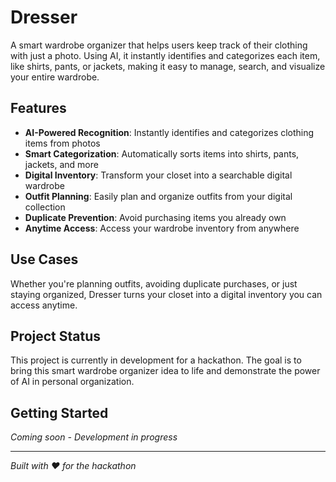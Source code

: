 # Dresser

A smart wardrobe organizer that helps users keep track of their clothing with just a photo. Using AI, it instantly identifies and categorizes each item, like shirts, pants, or jackets, making it easy to manage, search, and visualize your entire wardrobe.

## Features

- **AI-Powered Recognition**: Instantly identifies and categorizes clothing items from photos
- **Smart Categorization**: Automatically sorts items into shirts, pants, jackets, and more
- **Digital Inventory**: Transform your closet into a searchable digital wardrobe
- **Outfit Planning**: Easily plan and organize outfits from your digital collection
- **Duplicate Prevention**: Avoid purchasing items you already own
- **Anytime Access**: Access your wardrobe inventory from anywhere

## Use Cases

Whether you're planning outfits, avoiding duplicate purchases, or just staying organized, Dresser turns your closet into a digital inventory you can access anytime.

## Project Status

This project is currently in development for a hackathon. The goal is to bring this smart wardrobe organizer idea to life and demonstrate the power of AI in personal organization.

## Getting Started

*Coming soon - Development in progress*

---

*Built with ❤️ for the hackathon*